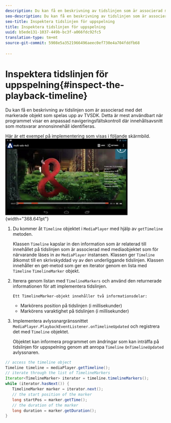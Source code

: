 ```yaml
---
description: Du kan få en beskrivning av tidslinjen som är associerad med det markerade objekt som spelas upp av TVSDK. Detta är mest användbart när programmet visar en anpassad navigeringsfältskontroll där innehållsavsnitt som motsvarar annonsinnehåll identifieras.
seo-description: Du kan få en beskrivning av tidslinjen som är associerad med det markerade objekt som spelas upp av TVSDK. Detta är mest användbart när programmet visar en anpassad navigeringsfältskontroll där innehållsavsnitt som motsvarar annonsinnehåll identifieras.
seo-title: Inspektera tidslinjen för uppspelning
title: Inspektera tidslinjen för uppspelning
uuid: b5ede131-1037-449b-bc3f-a066fdc92fc5
translation-type: tm+mt
source-git-commit: 5908e5a3521966496aeec0ef730e4a704fddfb68

---
```



# Inspektera tidslinjen för uppspelning{#inspect-the-playback-timeline}

Du kan få en beskrivning av tidslinjen som är associerad med det markerade objekt som spelas upp av TVSDK. Detta är mest användbart när programmet visar en anpassad navigeringsfältskontroll där innehållsavsnitt som motsvarar annonsinnehåll identifieras.

Här är ett exempel på implementering som visas i följande skärmbild.  ![](assets/inspect-playback.jpg){width=&quot;368.641pt&quot;}

1. Du kommer åt `Timeline` objektet i `MediaPlayer` med hjälp av `getTimeline` metoden.

   Klassen `Timeline` kapslar in den information som är relaterad till innehållet på tidslinjen som är associerad med mediaobjektet som för närvarande läses in av `MediaPlayer` instansen. Klassen ger `Timeline` åtkomst till en skrivskyddad vy av den underliggande tidslinjen. Klassen innehåller en get-metod som ger en iterator genom en lista med `Timeline` `TimelineMarker` objekt.

1. Iterera genom listan med `TimelineMarkers` och använd den returnerade informationen för att implementera tidslinjen.

       Ett TimelineMarker-objekt innehåller två informationsdelar:
   
   * Markörens position på tidslinjen (i millisekunder)
   * Markörens varaktighet på tidslinjen (i millisekunder)

1. Implementera avlyssnargränssnittet `MediaPlayer.PlaybackEventListener.onTimelineUpdated` och registrera det med `Timeline` objektet.

   Objektet kan informera programmet om ändringar som kan inträffa på tidslinjen för uppspelning genom att anropa `Timeline` `OnTimelineUpdated` avlyssnaren.

```java
// access the timeline object 
Timeline timeline = mediaPlayer.getTimeline(); 
// iterate through the list of TimelineMarkers 
Iterator<TimelineMarker> iterator = timeline.timelineMarkers(); 
while (iterator.hasNext()) { 
   TimelineMarker marker = iterator.next(); 
   // the start position of the marker 
   long startPos = marker.getTime(); 
   // the duration of the marker 
   long duration = marker.getDuration(); 
}
```

